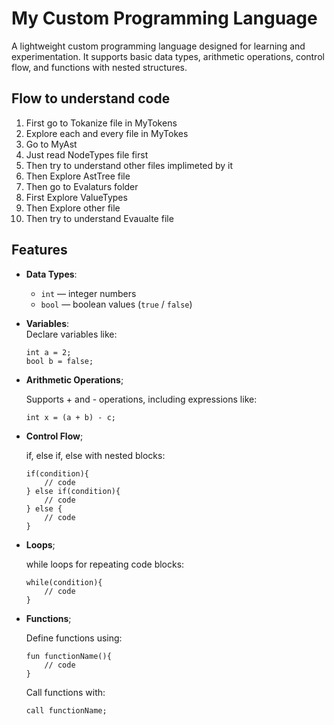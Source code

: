 # My Custom Programming Language
A lightweight custom programming language designed for learning and experimentation. It supports basic data types, arithmetic operations, control flow, and functions with nested structures.


## Flow to understand code
1.  First go to Tokanize file in MyTokens
2.  Explore each and every file in MyTokes
3.  Go to MyAst
4.  Just read NodeTypes file first
5.  Then try to understand other files implimeted by it
6.  Then Explore AstTree file
7.  Then go to Evalaturs folder
8.  First Explore ValueTypes
9.  Then Explore other file
10. Then try to understand Evaualte file
## Features

- **Data Types**:  
  - `int` — integer numbers  
  - `bool` — boolean values (`true` / `false`)  

- **Variables**:  
Declare variables like:  
    ```
    int a = 2;
    bool b = false;
    ```
- **Arithmetic Operations**;

    Supports + and - operations, including expressions like:
    ```
    int x = (a + b) - c;
    ```

- **Control Flow**;

    if, else if, else with nested blocks:
    ```
    if(condition){
        // code
    } else if(condition){
        // code
    } else {
        // code
    }
    ```
- **Loops**;

    while loops for repeating code blocks:
    ```
    while(condition){
        // code
    }
    ```
- **Functions**;

    Define functions using:

    ```
    fun functionName(){
        // code
    }
    ```
    Call functions with:
    ```
    call functionName;
    ```